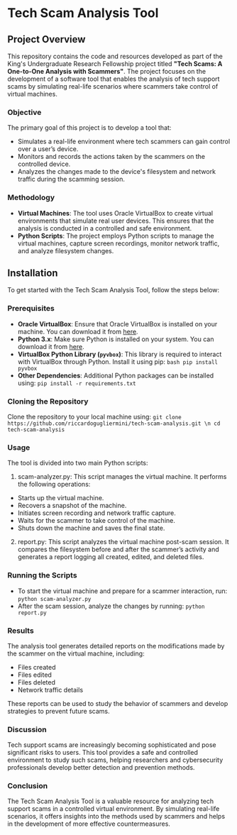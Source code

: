 # Tech Scam Analysis Tool

## Project Overview

This repository contains the code and resources developed as part of the King's Undergraduate Research Fellowship project titled **"Tech Scams: A One-to-One Analysis with Scammers"**. The project focuses on the development of a software tool that enables the analysis of tech support scams by simulating real-life scenarios where scammers take control of virtual machines.

### Objective

The primary goal of this project is to develop a tool that:
- Simulates a real-life environment where tech scammers can gain control over a user’s device.
- Monitors and records the actions taken by the scammers on the controlled device.
- Analyzes the changes made to the device's filesystem and network traffic during the scamming session.

### Methodology

- **Virtual Machines**: The tool uses Oracle VirtualBox to create virtual environments that simulate real user devices. This ensures that the analysis is conducted in a controlled and safe environment.
- **Python Scripts**: The project employs Python scripts to manage the virtual machines, capture screen recordings, monitor network traffic, and analyze filesystem changes.

## Installation

To get started with the Tech Scam Analysis Tool, follow the steps below:

### Prerequisites

- **Oracle VirtualBox**: Ensure that Oracle VirtualBox is installed on your machine. You can download it from [here](https://www.virtualbox.org/wiki/Downloads).
- **Python 3.x**: Make sure Python is installed on your system. You can download it from [here](https://www.python.org/downloads/).
- **VirtualBox Python Library (`pyvbox`)**: This library is required to interact with VirtualBox through Python. Install it using pip:
  ```bash pip install pyvbox ```
- **Other Dependencies**: Additional Python packages can be installed using:
```pip install -r requirements.txt```

### Cloning the Repository

Clone the repository to your local machine using:
```git clone https://github.com/riccardogugliermini/tech-scam-analysis.git \n cd tech-scam-analysis```

### Usage

The tool is divided into two main Python scripts:

1.	scam-analyzer.py: This script manages the virtual machine. It performs the following operations:
   - Starts up the virtual machine.
   - Recovers a snapshot of the machine.
   - Initiates screen recording and network traffic capture.
   - Waits for the scammer to take control of the machine.
   - Shuts down the machine and saves the final state.
2.	report.py: This script analyzes the virtual machine post-scam session. It compares the filesystem before and after the scammer’s activity and generates a report logging all created, edited, and deleted files.

### Running the Scripts

- To start the virtual machine and prepare for a scammer interaction, run:
```python scam-analyzer.py```
- 	After the scam session, analyze the changes by running:
```python report.py```

### Results

The analysis tool generates detailed reports on the modifications made by the scammer on the virtual machine, including:

- Files created
- Files edited
- Files deleted
- Network traffic details

These reports can be used to study the behavior of scammers and develop strategies to prevent future scams.

### Discussion

Tech support scams are increasingly becoming sophisticated and pose significant risks to users. This tool provides a safe and controlled environment to study such scams, helping researchers and cybersecurity professionals develop better detection and prevention methods.

### Conclusion

The Tech Scam Analysis Tool is a valuable resource for analyzing tech support scams in a controlled virtual environment. By simulating real-life scenarios, it offers insights into the methods used by scammers and helps in the development of more effective countermeasures.


